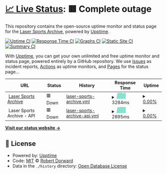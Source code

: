 # [📈 Live Status](https://status.tr1cky.au): <!--live status--> **🟥 Complete outage**

This repository contains the open-source uptime monitor and status page for the [Laser Sports Archive](https://archive.lasersports.au), powered by [Upptime](https://github.com/upptime/upptime).

[![Uptime CI](https://github.com/dorwardtech/status/workflows/Uptime%20CI/badge.svg)](https://github.com/dorwardtech/status/actions?query=workflow%3A%22Uptime+CI%22)
[![Response Time CI](https://github.com/dorwardtech/status/workflows/Response%20Time%20CI/badge.svg)](https://github.com/dorwardtech/status/actions?query=workflow%3A%22Response+Time+CI%22)
[![Graphs CI](https://github.com/dorwardtech/status/workflows/Graphs%20CI/badge.svg)](https://github.com/dorwardtech/status/actions?query=workflow%3A%22Graphs+CI%22)
[![Static Site CI](https://github.com/dorwardtech/status/workflows/Static%20Site%20CI/badge.svg)](https://github.com/dorwardtech/status/actions?query=workflow%3A%22Static+Site+CI%22)
[![Summary CI](https://github.com/dorwardtech/status/workflows/Summary%20CI/badge.svg)](https://github.com/dorwardtech/status/actions?query=workflow%3A%22Summary+CI%22)

With [Upptime](https://upptime.js.org), you can get your own unlimited and free uptime monitor and status page, powered entirely by a GitHub repository. We use [Issues](https://github.com/dorwardtech/status/issues) as incident reports, [Actions](https://github.com/dorwardtech/status/actions) as uptime monitors, and [Pages](https://status.tr1cky.au) for the status page...

<!--start: status pages-->
<!-- This summary is generated by Upptime (https://github.com/upptime/upptime) -->
<!-- Do not edit this manually, your changes will be overwritten -->
<!-- prettier-ignore -->
| URL | Status | History | Response Time | Uptime |
| --- | ------ | ------- | ------------- | ------ |
| <img alt="" src="https://icons.duckduckgo.com/ip3/archive.lasersports.au.ico" height="13"> [Laser Sports Archive](https://archive.lasersports.au) | 🟥 Down | [laser-sports-archive.yml](https://github.com/DorwardTech/lsa-status/commits/HEAD/history/laser-sports-archive.yml) | <details><summary><img alt="Response time graph" src="./graphs/laser-sports-archive/response-time-week.png" height="20"> 3284ms</summary><br><a href="https://status.lasersports.au/history/laser-sports-archive"><img alt="Response time 1603" src="https://img.shields.io/endpoint?url=https%3A%2F%2Fraw.githubusercontent.com%2FDorwardTech%2Flsa-status%2FHEAD%2Fapi%2Flaser-sports-archive%2Fresponse-time.json"></a><br><a href="https://status.lasersports.au/history/laser-sports-archive"><img alt="24-hour response time 3307" src="https://img.shields.io/endpoint?url=https%3A%2F%2Fraw.githubusercontent.com%2FDorwardTech%2Flsa-status%2FHEAD%2Fapi%2Flaser-sports-archive%2Fresponse-time-day.json"></a><br><a href="https://status.lasersports.au/history/laser-sports-archive"><img alt="7-day response time 3284" src="https://img.shields.io/endpoint?url=https%3A%2F%2Fraw.githubusercontent.com%2FDorwardTech%2Flsa-status%2FHEAD%2Fapi%2Flaser-sports-archive%2Fresponse-time-week.json"></a><br><a href="https://status.lasersports.au/history/laser-sports-archive"><img alt="30-day response time 1970" src="https://img.shields.io/endpoint?url=https%3A%2F%2Fraw.githubusercontent.com%2FDorwardTech%2Flsa-status%2FHEAD%2Fapi%2Flaser-sports-archive%2Fresponse-time-month.json"></a><br><a href="https://status.lasersports.au/history/laser-sports-archive"><img alt="1-year response time 1603" src="https://img.shields.io/endpoint?url=https%3A%2F%2Fraw.githubusercontent.com%2FDorwardTech%2Flsa-status%2FHEAD%2Fapi%2Flaser-sports-archive%2Fresponse-time-year.json"></a></details> | <details><summary><a href="https://status.lasersports.au/history/laser-sports-archive">0.00%</a></summary><a href="https://status.lasersports.au/history/laser-sports-archive"><img alt="All-time uptime 43.63%" src="https://img.shields.io/endpoint?url=https%3A%2F%2Fraw.githubusercontent.com%2FDorwardTech%2Flsa-status%2FHEAD%2Fapi%2Flaser-sports-archive%2Fuptime.json"></a><br><a href="https://status.lasersports.au/history/laser-sports-archive"><img alt="24-hour uptime 0.00%" src="https://img.shields.io/endpoint?url=https%3A%2F%2Fraw.githubusercontent.com%2FDorwardTech%2Flsa-status%2FHEAD%2Fapi%2Flaser-sports-archive%2Fuptime-day.json"></a><br><a href="https://status.lasersports.au/history/laser-sports-archive"><img alt="7-day uptime 0.00%" src="https://img.shields.io/endpoint?url=https%3A%2F%2Fraw.githubusercontent.com%2FDorwardTech%2Flsa-status%2FHEAD%2Fapi%2Flaser-sports-archive%2Fuptime-week.json"></a><br><a href="https://status.lasersports.au/history/laser-sports-archive"><img alt="30-day uptime 15.54%" src="https://img.shields.io/endpoint?url=https%3A%2F%2Fraw.githubusercontent.com%2FDorwardTech%2Flsa-status%2FHEAD%2Fapi%2Flaser-sports-archive%2Fuptime-month.json"></a><br><a href="https://status.lasersports.au/history/laser-sports-archive"><img alt="1-year uptime 43.63%" src="https://img.shields.io/endpoint?url=https%3A%2F%2Fraw.githubusercontent.com%2FDorwardTech%2Flsa-status%2FHEAD%2Fapi%2Flaser-sports-archive%2Fuptime-year.json"></a></details>
| <img alt="" src="https://icons.duckduckgo.com/ip3/archive.lasersports.au.ico" height="13"> Laser Sports Archive - API | 🟥 Down | [laser-sports-archive-api.yml](https://github.com/DorwardTech/lsa-status/commits/HEAD/history/laser-sports-archive-api.yml) | <details><summary><img alt="Response time graph" src="./graphs/laser-sports-archive-api/response-time-week.png" height="20"> 2895ms</summary><br><a href="https://status.lasersports.au/history/laser-sports-archive-api"><img alt="Response time 653" src="https://img.shields.io/endpoint?url=https%3A%2F%2Fraw.githubusercontent.com%2FDorwardTech%2Flsa-status%2FHEAD%2Fapi%2Flaser-sports-archive-api%2Fresponse-time.json"></a><br><a href="https://status.lasersports.au/history/laser-sports-archive-api"><img alt="24-hour response time 2910" src="https://img.shields.io/endpoint?url=https%3A%2F%2Fraw.githubusercontent.com%2FDorwardTech%2Flsa-status%2FHEAD%2Fapi%2Flaser-sports-archive-api%2Fresponse-time-day.json"></a><br><a href="https://status.lasersports.au/history/laser-sports-archive-api"><img alt="7-day response time 2895" src="https://img.shields.io/endpoint?url=https%3A%2F%2Fraw.githubusercontent.com%2FDorwardTech%2Flsa-status%2FHEAD%2Fapi%2Flaser-sports-archive-api%2Fresponse-time-week.json"></a><br><a href="https://status.lasersports.au/history/laser-sports-archive-api"><img alt="30-day response time 1231" src="https://img.shields.io/endpoint?url=https%3A%2F%2Fraw.githubusercontent.com%2FDorwardTech%2Flsa-status%2FHEAD%2Fapi%2Flaser-sports-archive-api%2Fresponse-time-month.json"></a><br><a href="https://status.lasersports.au/history/laser-sports-archive-api"><img alt="1-year response time 653" src="https://img.shields.io/endpoint?url=https%3A%2F%2Fraw.githubusercontent.com%2FDorwardTech%2Flsa-status%2FHEAD%2Fapi%2Flaser-sports-archive-api%2Fresponse-time-year.json"></a></details> | <details><summary><a href="https://status.lasersports.au/history/laser-sports-archive-api">0.00%</a></summary><a href="https://status.lasersports.au/history/laser-sports-archive-api"><img alt="All-time uptime 43.78%" src="https://img.shields.io/endpoint?url=https%3A%2F%2Fraw.githubusercontent.com%2FDorwardTech%2Flsa-status%2FHEAD%2Fapi%2Flaser-sports-archive-api%2Fuptime.json"></a><br><a href="https://status.lasersports.au/history/laser-sports-archive-api"><img alt="24-hour uptime 0.00%" src="https://img.shields.io/endpoint?url=https%3A%2F%2Fraw.githubusercontent.com%2FDorwardTech%2Flsa-status%2FHEAD%2Fapi%2Flaser-sports-archive-api%2Fuptime-day.json"></a><br><a href="https://status.lasersports.au/history/laser-sports-archive-api"><img alt="7-day uptime 0.00%" src="https://img.shields.io/endpoint?url=https%3A%2F%2Fraw.githubusercontent.com%2FDorwardTech%2Flsa-status%2FHEAD%2Fapi%2Flaser-sports-archive-api%2Fuptime-week.json"></a><br><a href="https://status.lasersports.au/history/laser-sports-archive-api"><img alt="30-day uptime 15.83%" src="https://img.shields.io/endpoint?url=https%3A%2F%2Fraw.githubusercontent.com%2FDorwardTech%2Flsa-status%2FHEAD%2Fapi%2Flaser-sports-archive-api%2Fuptime-month.json"></a><br><a href="https://status.lasersports.au/history/laser-sports-archive-api"><img alt="1-year uptime 43.78%" src="https://img.shields.io/endpoint?url=https%3A%2F%2Fraw.githubusercontent.com%2FDorwardTech%2Flsa-status%2FHEAD%2Fapi%2Flaser-sports-archive-api%2Fuptime-year.json"></a></details>

<!--end: status pages-->

[**Visit our status website →**](https://status.lasersports.au)

## 📄 License

- Powered by: [Upptime](https://github.com/upptime/upptime)
- Code: [MIT](./LICENSE) © [Robert Dorward](https://tr1cky.au)
- Data in the `./history` directory: [Open Database License](https://opendatacommons.org/licenses/odbl/1-0/)
